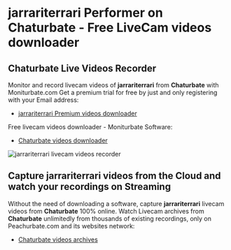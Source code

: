 # jarrariterrari Performer on Chaturbate - Free LiveCam videos downloader

## Chaturbate Live Videos Recorder

Monitor and record livecam videos of **jarrariterrari** from **Chaturbate** with Moniturbate.com
Get a premium trial for free by just and only registering with your Email address:
* [jarrariterrari Premium videos downloader](https://moniturbate.com/request-demo-licence-key.html)

Free livecam videos downloader - Moniturbate Software:
* [Chaturbate videos downloader](https://moniturbate.com/moniturbate-download-software.html)

![jarrariterrari livecam videos recorder](https://peachurnet.com/templates/moniturbate-software.png)


## Capture jarrariterrari videos from the Cloud and watch your recordings on Streaming

Without the need of downloading a software, capture **jarrariterrari** livecam videos from **Chaturbate** 100% online.
Watch Livecam archives from **Chaturbate** unlimitedly from thousands of existing recordings, only on Peachurbate.com and its websites network:
* [Chaturbate videos archives](https://peachurnet.com/)